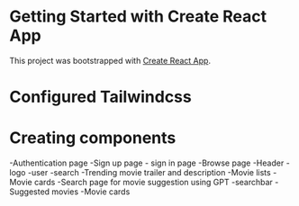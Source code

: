# Getting Started with Create React App

This project was bootstrapped with [Create React App](https://github.com/facebook/create-react-app).

# Configured Tailwindcss

# Creating components
  -Authentication page
     -Sign up page
     - sign in page
  -Browse page
      -Header
         -logo
         -user
         -search
      -Trending movie trailer and description
      -Movie lists
        -Movie cards
  -Search page for movie suggestion using GPT
     -searchbar
     -Suggested movies
       -Movie cards


